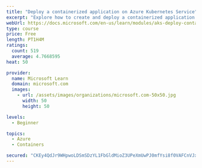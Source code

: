 ```yaml
---
title: "Deploy a containerized application on Azure Kubernetes Service"
excerpt: "Explore how to create and deploy a containerized application by using Azure Kubernetes Service declarative manifest files."
webUrl: https://docs.microsoft.com/en-us/learn/modules/aks-deploy-container-app/
type: course
price: Free
length: PT1H4M
ratings:
  count: 519
  average: 4.7668595
heat: 50

provider:
  name: Microsoft Learn
  domain: microsoft.com
  images:
    - url: /assets/images/organizations/microsoft.com-50x50.jpg
      width: 50
      height: 50

levels:
  - Beginner

topics:
  - Azure
  - Containers

secured: "CKEy4QdJr9WHpwoLDSmSDzYL1FbGldMioZ3UPeXmUwPJ0mfYsi8f0VAFCnVJx23N0MpUn+zUFSAlcM2i5OqsT+7FhBweIkW9oMz0NFiQ/DcpRpocgBW1OHD9ueVDLwBn/8/pXyxlHI/5xmnWqEPw3bfErMKi3xUZf/SgO2/2abvhprsNtDeNpXZK2UJHhPzq9uziZQE1Q6mRa230hFLdD5C+4kPthBp3CSpaGQ/Er5DpGtRuqsnOfwu5bAJyvYjGz+BZJarryLccDPQwTqyHj/WdMIkwYNV9bfnn2orDQ9VNjyqM6mLOpo4N6blL+Ccw5hUNcT+YjTcyZ3OrVGMxkUnZsYtPIWNWaEFpBKsPcWih9odKm02EhEgvcE0lrMhYIq4fy3mDAJQe4iv6GNLn7UGzunDAqH+f324A3FWVBIM=;x1ifXoovoLozGF56GiGvaA=="
---
```


